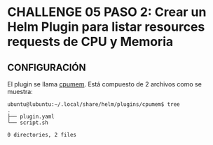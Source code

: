 # CHALLENGE 05  PASO 2: Crear un Helm Plugin para listar resources requests de CPU y Memoria

## CONFIGURACIÓN

El plugin se llama [cpumem](cpumem). Está compuesto de 2 archivos como se muestra:

```
ubuntu@lubuntu:~/.local/share/helm/plugins/cpumem$ tree
.
├── plugin.yaml
└── script.sh

0 directories, 2 files

```
